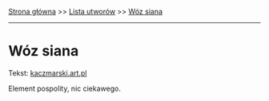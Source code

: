 [Strona główna](../index.md) >> [Lista utworów](../list.md) >> [Wóz siana](665.md)

---

# Wóz siana

Tekst: [kaczmarski.art.pl](https://www.kaczmarski.art.pl/tworczosc/wiersze/woz-siana/)

Element pospolity, nic ciekawego.